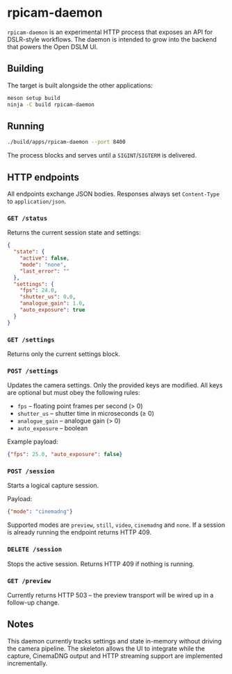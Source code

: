 # rpicam-daemon

`rpicam-daemon` is an experimental HTTP process that exposes an API for DSLR-style
workflows. The daemon is intended to grow into the backend that powers the Open DSLM UI.

## Building

The target is built alongside the other applications:

```bash
meson setup build
ninja -C build rpicam-daemon
```

## Running

```bash
./build/apps/rpicam-daemon --port 8400
```

The process blocks and serves until a `SIGINT`/`SIGTERM` is delivered.

## HTTP endpoints

All endpoints exchange JSON bodies. Responses always set `Content-Type` to
`application/json`.

### `GET /status`

Returns the current session state and settings:

```json
{
  "state": {
    "active": false,
    "mode": "none",
    "last_error": ""
  },
  "settings": {
    "fps": 24.0,
    "shutter_us": 0.0,
    "analogue_gain": 1.0,
    "auto_exposure": true
  }
}
```

### `GET /settings`

Returns only the current settings block.

### `POST /settings`

Updates the camera settings. Only the provided keys are modified. All keys are
optional but must obey the following rules:

- `fps` – floating point frames per second (> 0)
- `shutter_us` – shutter time in microseconds (≥ 0)
- `analogue_gain` – analogue gain (> 0)
- `auto_exposure` – boolean

Example payload:

```json
{"fps": 25.0, "auto_exposure": false}
```

### `POST /session`

Starts a logical capture session.

Payload:

```json
{"mode": "cinemadng"}
```

Supported modes are `preview`, `still`, `video`, `cinemadng` and `none`.
If a session is already running the endpoint returns HTTP 409.

### `DELETE /session`

Stops the active session. Returns HTTP 409 if nothing is running.

### `GET /preview`

Currently returns HTTP 503 – the preview transport will be wired up in a
follow-up change.

## Notes

This daemon currently tracks settings and state in-memory without driving the
camera pipeline. The skeleton allows the UI to integrate while the capture,
CinemaDNG output and HTTP streaming support are implemented incrementally.

